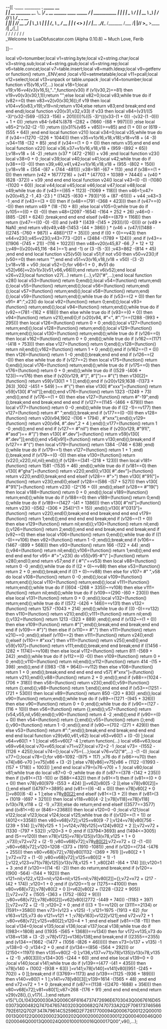 --[[
 .____                  ________ ___.    _____                           __                
 |    |    __ _______   \_____  \\_ |___/ ____\_ __  ______ ____ _____ _/  |_  ___________ 
 |    |   |  |  \__  \   /   |   \| __ \   __\  |  \/  ___// ___\\__  \\   __\/  _ \_  __ \
 |    |___|  |  // __ \_/    |    \ \_\ \  | |  |  /\___ \\  \___ / __ \|  | (  <_> )  | \/
 |_______ \____/(____  /\_______  /___  /__| |____//____  >\___  >____  /__|  \____/|__|   
         \/          \/         \/    \/                \/     \/     \/                   
          \_Welcome to LuaObfuscator.com   (Alpha 0.10.8) ~  Much Love, Ferib 

]]--

local v0=tonumber;local v1=string.byte;local v2=string.char;local v3=string.sub;local v4=string.gsub;local v5=string.rep;local v6=table.concat;local v7=table.insert;local v8=math.ldexp;local v9=getfenv or function() return _ENV;end ;local v10=setmetatable;local v11=pcall;local v12=select;local v13=unpack or table.unpack ;local v14=tonumber;local function v15(v16,v17,...) local v18=1;local v19;v16=v4(v3(v16,5),"..",function(v30) if (v1(v30,2)==81) then v19=v0(v3(v30,1,1));return "";else local v82=0;local v83;while true do if (v82==0) then v83=v2(v0(v30,16));if v19 then local v104=v5(v83,v19);v19=nil;return v104;else return v83;end break;end end end end);local function v20(v31,v32,v33) if v33 then local v84=(v31/((5 -3)^(v32-(569 -((523 -156) + 201)))))%((5 -3)^(((v33-(1 + 0)) -(v32-(1 -0))) + 1 + 0)) ;return v84-(v84%(878 -(282 + (1660 -(68 + 997))))) ;else local v85=2^(v32-(2 -1)) ;return (((v31%(v85 + v85))>=v85) and (1 + 0)) or (619 -(555 + 64)) ;end end local function v21() local v34=0;local v35;while true do if (v34==(1270 -(226 + 1044))) then v35=v1(v16,v18,v18);v18=v18 + (4 -3) ;v34=118 -(32 + 85) ;end if (v34==(1 + 0 + 0)) then return v35;end end end local function v22() local v36,v37=v1(v16,v18,v18 + (959 -(892 + 65)) );v18=v18 + (4 -2) ;return (v37 * (472 -216)) + v36 ;end local function v23() local v38=0 + 0 ;local v39;local v40;local v41;local v42;while true do if (v38==(0 -0)) then v39,v40,v41,v42=v1(v16,v18,v18 + (955 -(802 + 150)) );v18=v18 + (354 -(87 + (744 -481))) ;v38=181 -(67 + 113) ;end if (v38==(1 + 0)) then return (v42 * 16777216) + (v41 * (47703 + 10389 + 7444)) + (v40 * (628 -372)) + v39 ;end end end local function v24() local v43=(0 -0) -(1080 -(1020 + 60)) ;local v44;local v45;local v46;local v47;local v48;local v49;while true do if (v43==((65 + 1123) -(1069 + 118))) then v46=1;v47=(v20(v45,2 -1 ,43 -23 ) * ((1425 -(630 + 793))^(6 + (87 -61)))) + v44 ;v43=3 -1 ;end if (v43==(3 + 0)) then if (v48==(791 -(368 + 423))) then if (v47==(0 -0)) then return v49 * (18 -(10 + 8)) ;else local v105=0;while true do if (v105==((0 + 0) -0)) then v48=(2097 -1654) -(164 + 252 + 26) ;v46=0 -(885 -(261 + 624)) ;break;end end end elseif (v48==(879 + 1168)) then return ((v47==((0 -0) -0)) and (v49 * ((439 -(145 + 293))/(0 -0)))) or (v49 * NaN) ;end return v8(v49,v48-(1453 -(44 + 386)) ) * (v46 + (v47/((1488 -((2745 -(760 + 987)) + 488))^(17 + 35)))) ;end if ((0 + 0)==v43) then v44=v23();v45=v23();v43=773 -(201 + (2484 -(1789 + 124))) ;end if (v43==((1906 -(745 + 21)) -(116 + 1022))) then v48=v20(v45,87 -66 ,7 + 12 + 12 );v49=((v20(v45,116 -84 )==1) and  -1) or (3 -(5 -3)) ;v43=862 -(814 + 45) ;end end end local function v25(v50) local v51;if  not v50 then v50=v23();if (v50==0) then return "";end end v51=v3(v16,v18,(v18 + v50) -(3 -2) );v18=v18 + v50 ;local v52={};for v66=1 + 0 , #v51 do v52[v66]=v2(v1(v3(v51,v66,v66)));end return v6(v52);end local v26=v23;local function v27(...) return {...},v12("#",...);end local function v28() local v53=(function() return 0;end)();local v54=(function() return;end)();local v55=(function() return;end)();local v56=(function() return;end)();local v57=(function() return;end)();local v58=(function() return;end)();local v59=(function() return;end)();while true do if (v53==(2 + 0)) then for v91= #":",v23() do local v92=(function() return 0;end)();local v93=(function() return;end)();local v94=(function() return;end)();while true do if (v92~=(781 -(162 + 618))) then else while true do if (v93==(0 + 0)) then v94=(function() return v21();end)();if (v20(v94, #"<", #":")==(1288 -(993 + 295))) then local v126=(function() return 0 + 0 ;end)();local v127=(function() return;end)();local v128=(function() return;end)();local v129=(function() return;end)();local v130=(function() return;end)();while true do if (v126==0) then local v162=(function() return 0 + 0 ;end)();while true do if (v162~=(1171 -(418 + 753))) then else v127=(function() return 0;end)();v128=(function() return nil;end)();v162=(function() return 1 + 0 ;end)();end if (v162==(1 + 0)) then v126=(function() return 1 -0 ;end)();break;end end end if (v126~=(2 -0)) then else while true do if (v127==2) then local v175=(function() return 0;end)();local v176=(function() return;end)();while true do if (v175==0) then v176=(function() return 0 + 0 ;end)();while true do if ((529 -(406 + 123))~=v176) then else if (v20(v129, #"]", #"[")== #"{") then v130[2]=(function() return v59[v130[1 + 1 ]];end)();end if (v20(v129,1638 -(1373 + 263) ,1002 -(451 + 549) )~= #"{") then else v130[ #"xxx"]=(function() return v59[v130[ #"nil"]];end)();end v176=(function() return 1323 -(1249 + 73) ;end)();end if (v176~=(1 + 0)) then else v127=(function() return  #"-19";end)();break;end end break;end end end if (v127==(1145 -(466 + 679))) then local v177=(function() return 0 -0 ;end)();while true do if ((2 -1)==v177) then v127=(function() return  #" ";end)();break;end if (v177==(0 -0)) then v128=(function() return v20(v94,1902 -(106 + 1794) , #"xnx");end)();v129=(function() return v20(v94, #".dev",2 + 4 );end)();v177=(function() return 1 -0 ;end)();end end end if (v127~= #"nil") then else if (v20(v129, #"91(", #"asd")== #"]") then v130[ #".dev"]=(function() return v59[v130[ #".dev"]];end)();end v54[v91]=(function() return v130;end)();break;end if (v127== #"{") then local v179=(function() return 1384 -(746 + 638) ;end)();while true do if (v179==1) then v127=(function() return 1 + 1 ;end)();break;end if (v179~=(0 -0)) then else v130=(function() return {v22(),v22(),nil,nil};end)();if (v128==(341 -(218 + 123))) then local v181=(function() return 1581 -(1535 + 46) ;end)();while true do if (v181==0) then v130[ #"gha"]=(function() return v22();end)();v130[ #".dev"]=(function() return v22();end)();break;end end elseif (v128== #">") then v130[ #"91("]=(function() return v23();end)();elseif (v128==(586 -(57 + 527))) then v130[ #"91("]=(function() return v23() -(2^(16 + 0)) ;end)();elseif (v128== #"19(") then local v188=(function() return 0 + 0 ;end)();local v189=(function() return;end)();while true do if (v188==0) then v189=(function() return 0;end)();while true do if (v189==(1427 -(41 + 1386))) then v130[ #"nil"]=(function() return v23() -((562 -(306 + 254))^(1 + 15)) ;end)();v130[ #"0313"]=(function() return v22();end)();break;end end break;end end end v179=(function() return 1;end)();end end end end break;end if (v126~=(1 + 0)) then else v129=(function() return nil;end)();v130=(function() return nil;end)();v126=(function() return 2;end)();end end end break;end end break;end if (v92~=0) then else local v106=(function() return 0;end)();while true do if ((1 -0)==v106) then v92=(function() return 1 -0 ;end)();break;end if (v106==(1467 -(899 + 568))) then v93=(function() return 166 -(122 + 44) ;end)();v94=(function() return nil;end)();v106=(function() return 1;end)();end end end end end for v95= #">",v23() do v55[v95-#"\\" ]=(function() return v28();end)();end return v57;end if ( #"\\"==v53) then local v88=(function() return 0 -0 ;end)();while true do if ((2 + 0)~=v88) then else v53=(function() return 2 + 0 ;end)();break;end if ((1 + 0)~=v88) then else for v107= #" ",v58 do local v108=(function() return 0 -0 ;end)();local v109=(function() return;end)();local v110=(function() return;end)();local v111=(function() return;end)();while true do if ((604 -(268 + 335))~=v108) then else v111=(function() return nil;end)();while true do if (v109~=(290 -(60 + 230))) then else local v131=(function() return 0 + 0 ;end)();local v132=(function() return;end)();while true do if ((572 -(426 + 146))==v131) then v132=(function() return 1257 -(1043 + 214) ;end)();while true do if ((0 -0)==v132) then v110=(function() return v21();end)();v111=(function() return nil;end)();v132=(function() return 1213 -(323 + 889) ;end)();end if (v132~=(1 + 0)) then else v109=(function() return  #"[";end)();break;end end break;end end end if (v109~= #"}") then else if (v110== #".") then v111=(function() return v21()~=0 ;end)();elseif (v110==2) then v111=(function() return v24();end)();elseif (v110== #"xxx") then v111=(function() return v25();end)();end v59[v107]=(function() return v111;end)();break;end end break;end if ((1456 -(282 + 1174))~=v108) then else local v112=(function() return 811 -(569 + 242) ;end)();while true do if (v112==(0 -0)) then v109=(function() return 0 + 0 ;end)();v110=(function() return nil;end)();v112=(function() return 414 -(15 + 398) ;end)();end if ((983 -(18 + 964))~=v112) then else v108=(function() return 1 + 0 ;end)();break;end end end end end v57[ #"xnx"]=(function() return v21();end)();v88=(function() return 2 + 0 ;end)();end if (v88==(1024 -(706 + 318))) then v58=(function() return v23();end)();v59=(function() return {};end)();v88=(function() return 1;end)();end end end if (v53==(1251 -(721 + 530))) then local v89=(function() return 850 -(20 + 830) ;end)();local v90=(function() return;end)();while true do if (v89~=(1271 -(945 + 326))) then else v90=(function() return 0 + 0 ;end)();while true do if (v90==(127 -(116 + 10))) then v56=(function() return {};end)();v57=(function() return {v54,v55,nil,v56};end)();v90=(function() return 4 -2 ;end)();end if (v90==(0 + 0)) then v54=(function() return {};end)();v55=(function() return {};end)();v90=(function() return 1 -0 ;end)();end if (v90~=(702 -(271 + 429))) then else v53=(function() return  #":";end)();break;end end break;end end end end end local function v29(v60,v61,v62) local v63=v60[1 + (0 -0) ];local v64=v60[1 + 1 ];local v65=v60[7 -4 ];return function(...) local v68=v63;local v69=v64;local v70=v65;local v71=v27;local v72=2 -1 ;local v73= -(1552 -(1126 + 425));local v74={};local v75={...};local v76=v12("#",...) -(1 -0) ;local v77={};local v78={};for v86=1092 -(975 + 117) ,v76 do if (v86>=v70) then v74[v86-v70 ]=v75[v86 + (3 -2) ];else v78[v86]=v75[v86 + (1122 -((1993 -(157 + 1718)) + 1003)) ];end end local v79=(v76-v70) + 1 ;local v80;local v81;while true do local v87=0 -0 ;while true do if (v87==(378 -(142 + 235))) then if ((v81<=(13 -10)) or (588<=432)) then if (v81<=1) then if (v81==(0 + 0 + 0)) then v78[v80[979 -(553 + 424) ]]=v62[v80[5 -2 ]];else v78[v80[2]]={};end elseif ((4797>=3895) and (v81==((6 -4) + 0))) then v78[v80[2 + 0 ]]=v80[(6 -4) + 1 ];else v78[v80[2]]();end elseif (v81<=(3 + 2)) then if (v81>(3 + (1019 -(697 + 321)))) then local v118=v80[4 -2 ];v78[v118]=v78[v118](v13(v78,v118 + (2 -1) ,v73));else do return;end end elseif ((3577==3577) and ((v81<=6) or (846>=2368))) then local v120=0 -0 ;local v121;local v122;local v123;local v124;local v125;while true do if ((v120==(1 + 1)) or (4012<=3358)) then v80=v68[v72];v125=v80[9 -7 ];v124=v78[v80[756 -(239 + 514) ]];v78[v125 + 1 ]=v124;v78[v125]=v124[v80[2 + 2 ]];v72=v72 + (1330 -(797 + 532)) ;v120=3 + 0 ;end if ((3794>3693) and (1494<=3005) and (5==v120)) then v78[v125]=v78[v125](v13(v78,v125 + 1 + 0 ,v73));v72=v72 + (2 -1) ;v80=v68[v72];v78[v80[2]]();v72=v72 + (2 -(1 -0)) ;v80=v68[v72];v120=1208 -(373 + (1910 -1081)) ;end if (v120==(734 -(476 + 255))) then v80=v68[v72];v78[v80[1132 -(369 + 761) ]]=v80[2 + 1 ];v72=v72 + (1 -0) ;v80=v68[v72];v125=v80[(2 + 1) -1 ];v122,v123=v71(v78[v125](v13(v78,v125 + 1 ,v80[241 -(64 + 174) ])));v120=1 + 3 ;end if (v120==((14 -6) -2)) then do return;end break;end if (v120==((900 -564) -(144 + 192))) then v121=nil;v122,v123=nil;v124=nil;v125=nil;v78[v80[2]]={};v72=v72 + (217 -(42 + 174)) ;v120=1 + 0 ;end if ((v120==1) or (1275==4100)) then v80=v68[v72];v78[v80[2 + 0 ]]=v62[v80[2 + (1228 -(322 + 905)) ]];v72=v72 + (1505 -(363 + (1752 -(602 + 9)))) ;v80=v68[v72];v78[v80[2]]=v62[v80[(2772 -(449 + 740)) -(1183 + 397) ]];v72=v72 + (2 -1) ;v120=2 + 0 ;end if (((3 + 1)==v120) or (3111==2134) or (1591>=3580)) then v73=(v123 + v125) -1 ;v121=1975 -(1913 + 62) ;for v163=v125,v73 do v121=v121 + 1 ;v78[v163]=v122[v121];end v72=v72 + 1 ;v80=v68[v72];v125=v80[2];v120=4 + 1 ;end end elseif (v81==(18 -11)) then local v134=0;local v135;local v136;local v137;local v138;while true do if ((983<=1808) and ((1935 -(565 + 1368))==v134)) then for v172=v135,v73 do v138=v138 + (3 -2) ;v78[v172]=v136[v138];end break;end if ((2355==2355) and (v134==(1662 -(1477 + (1056 -(826 + 46)))))) then v73=(v137 + v135) -1 ;v138=0 -0 ;v134=2 + 0 ;end if ((v134==(856 -(564 + 292))) or (2150<=1197)) then v135=v80[2 -0 ];v136,v137=v71(v78[v135](v13(v78,v135 + (2 -1) ,v80[3])));v134=305 -(244 + 60) ;end end else local v139=0 + 0 ;local v140;local v141;while true do if (v139==(477 -(41 + 435))) then v78[v140 + (1002 -(938 + 63)) ]=v141;v78[v140]=v141[v80[(951 -(245 + 702)) + 0 ]];break;end if ((3769>=1173) and (v139==(1125 -(936 + 189)))) then v140=v80[1 + 1 ];v141=v78[v80[3]];v139=1614 -(1565 + 48) ;end end end v72=v72 + 1 + 0 ;break;end if (v87==(1138 -((2470 -1688) + 356))) then v80=v68[v72];v81=v80[1];v87=268 -(176 + 91) ;end end end end;end return v29(v28(),{},v17)(...);end return v15("LOL!043Q00030A3Q006C6F6164737472696E6703043Q0067616D6503073Q00482Q747047657403203Q00682Q7470733A2Q2F706173746566792E612Q702F347A79614C52596D2F72617700094Q00067Q00122Q000100013Q00122Q000200023Q00202Q00020002000300122Q000400046Q000200046Q00013Q00024Q0001000100016Q00017Q00",v9(),...);

